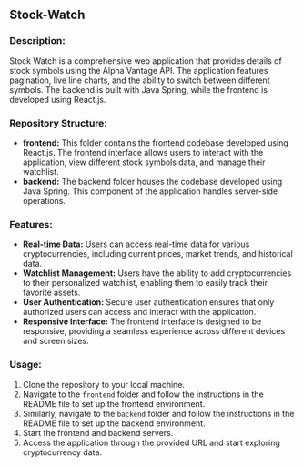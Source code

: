 ## Stock-Watch

### Description:
Stock Watch is a comprehensive web application that provides details of stock symbols using the Alpha Vantage API. The application features pagination, live line charts, and the ability to switch between different symbols. The backend is built with Java Spring, while the frontend is developed using React.js.

### Repository Structure:
- **frontend:** This folder contains the frontend codebase developed using React.js. The frontend interface allows users to interact with the application, view different stock symbols data, and manage their watchlist.
- **backend:** The backend folder houses the codebase developed using Java Spring. This component of the application handles server-side operations.

### Features:
- **Real-time Data:** Users can access real-time data for various cryptocurrencies, including current prices, market trends, and historical data.
- **Watchlist Management:** Users have the ability to add cryptocurrencies to their personalized watchlist, enabling them to easily track their favorite assets.
- **User Authentication:** Secure user authentication ensures that only authorized users can access and interact with the application.
- **Responsive Interface:** The frontend interface is designed to be responsive, providing a seamless experience across different devices and screen sizes.

### Usage:
1. Clone the repository to your local machine.
2. Navigate to the `frontend` folder and follow the instructions in the README file to set up the frontend environment.
3. Similarly, navigate to the `backend` folder and follow the instructions in the README file to set up the backend environment.
4. Start the frontend and backend servers.
5. Access the application through the provided URL and start exploring cryptocurrency data.